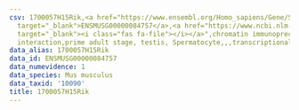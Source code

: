 ```yaml
---
csv: 1700057H15Rik,<a href="https://www.ensembl.org/Homo_sapiens/Gene/Summary?db=core;g=ENSMUSG00000084757"
  target="_blank">ENSMUSG00000084757</a>,<a href="https://www.ncbi.nlm.nih.gov/pubmed/25450459"
  target="_blank"><i class="fas fa-file"></i></a>",chromatin immunoprecipitation assay,direct
  interaction,prime adult stage, testis, Spermatocyte,,,transcriptional regulation,
data_alias: 1700057H15Rik
data_id: ENSMUSG00000084757
data_numevidence: 1
data_species: Mus musculus
data_taxid: '10090'
title: 1700057H15Rik
---
```

